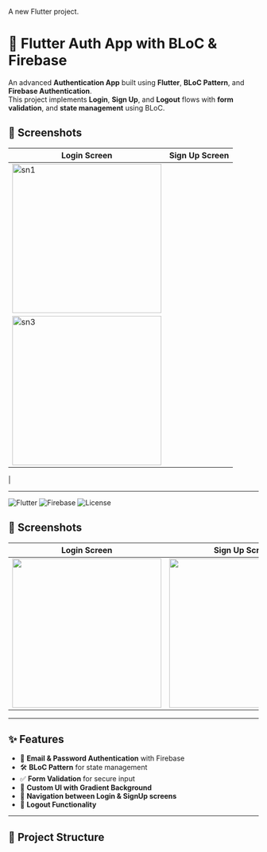 
A new Flutter project.

# 🚀 Flutter Auth App with BLoC & Firebase  
An advanced **Authentication App** built using **Flutter**, **BLoC Pattern**, and **Firebase Authentication**.  
This project implements **Login**, **Sign Up**, and **Logout** flows with **form validation**, and **state management** using BLoC.


## 📸 Screenshots

| Login Screen | Sign Up Screen |
|--------------|----------------|
| <img width="300"  alt="sn1" src="https://github.com/user-attachments/assets/3b5c9201-c84a-420a-8e0e-a01dca4e63b5" />
 | <img width="300" alt="sn3" src="https://github.com/user-attachments/assets/d3224ca3-90fa-4ac2-bdfb-567712e34f66" />
 |

---

![Flutter](https://img.shields.io/badge/Flutter-3.0-blue?logo=flutter)
![Firebase](https://img.shields.io/badge/Firebase-Auth-orange?logo=firebase)
![License](https://img.shields.io/badge/License-MIT-green)


## 📸 Screenshots

| Login Screen | Sign Up Screen |
|--------------|----------------|
| <img src="assets/screenshots/login.png" width="300"> | <img src="assets/screenshots/signup.png" width="300"> |

---

## ✨ Features
- 🔑 **Email & Password Authentication** with Firebase  
- 🛠 **BLoC Pattern** for state management  
- ✅ **Form Validation** for secure input  
- 🎨 **Custom UI with Gradient Background**  
- 🔄 **Navigation between Login & SignUp screens**  
- 🚪 **Logout Functionality**

---

## 📂 Project Structure
